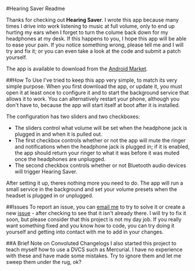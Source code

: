 #Hearing Saver Readme

Thanks for checking out **Hearing Saver**. I wrote this app because many times I drive into work listening to music at full volume, only to end up hurting my ears when I forget to turn the colume back down for my headphones at my desk. If this happens to you, I hope this app will be able to ease your pain. If you notice something wrong, please tell me and I will try and fix it; or you can even take a look at the code and submit a patch yourself. 

The app is available to download from the [Android Market](https://market.android.com/details?id=com.jakebasile.android.hearingsaver).

##How To Use
I've tried to keep this app very simple, to match its very simple purpose. When you first download the app, or update it, you must open it at least once to configure it and to start the background service that allows it to work. You can alternatively restart your phone, although you don't have to, because the app will start itself at boot after it is installed.

The configuration has two sliders and two checkboxes: 
* The sliders control what volume will be set when the headphone jack is plugged in and when it is pulled out. 
* The first checkbox controls whether or not the app will mute the ringer and notifications when the headphone jack is plugged in; if it is enabled, the app should return your ringer to what it was before it was muted once the headphones are unplugged.
* The second checkbox controls whether or not Bluetooth audio devices will trigger Hearing Saver.

After setting it up, theres nothing more you need to do. The app will run a small service in the background and set your volume presets when the headset is plugged in or unplugged.

##Issues
To report an issue, you can [email me](http://www.google.com/recaptcha/mailhide/d?k=016hBFgN95YMEuOwfpt97iww==&c=z1OWD6R3rsziV3G1jCjmQ1rPv74cyi1qS2zRrpztTMc=) to try to solve it or create a new [issue](http://code.jakebasile.com/hearing-saver/issues) - after checking to see that it isn't already there. I will try to fix it soon, but please consider that this project is not my day job. If you really want something fixed and you know how to code, you can try doing it yourself and getting into contact with me to add in your changes.

##A Brief Note on Convoluted Changelogs
I also started this project to teach myself how to use a DVCS such as Mercurial. I have no experience with these and have made some mistakes. Try to ignore them and let me sweep them under the rug, ok?